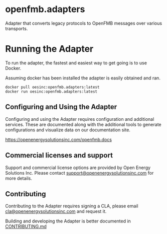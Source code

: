 <!--
SPDX-FileCopyrightText: 2021 Open Energy Solutions Inc

SPDX-License-Identifier: Apache-2.0
-->

# openfmb.adapters

Adapter that converts legacy protocols to OpenFMB messages over various
transports.

# Running the Adapter

To run the adapter, the fastest and easiest way to get going is to use Docker.

Assuming docker has been installed the adapter is easily obtained and ran.

```
docker pull oesinc:openfmb.adapters:latest
docker run oesinc:openfmb.adapters:latest
```

## Configuring and Using the Adapter

Configuring and using the Adapter requires configuration and additional
services. These are documented along with the additional tools to generate
configurations and visualize data on our documentation site.

https://openenergysolutionsinc.com/openfmb.docs

## Commercial licenses and support

Support and commercial license options are provided by Open Energy Solutions Inc. Please contact support@openenergysolutionsinc.com for more details.

## Contributing

Contributing to the Adapter requires signing a CLA, please email cla@openenergysolutionsinc.com and
request it.

Building and developing the Adapter is better documented in [CONTRIBUTING.md](CONTRIBUTING.md)

